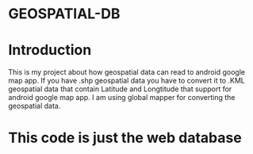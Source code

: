 # GEOSPATIAL-DB
# Introduction
This is my project about how geospatial data can read to android google map app. If you have .shp geospatial data you have to convert it to .KML geospatial data that contain Latitude and Longtitude that support for android google map app. I am using global mapper for converting the geospatial data.
# This code is just the web database
